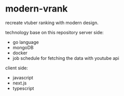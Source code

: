 # modern-vrank

recreate vtuber ranking with modern design.

technology base on this repository
server side: 
- go language
- mongoDB
- docker
- job schedule for fetching the data with youtube api

client side:
- javascript
- next.js
- typescript
